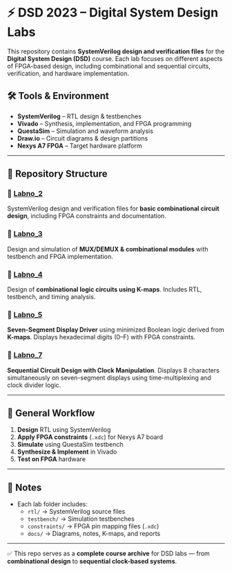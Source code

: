 # ⚡ DSD 2023 – Digital System Design Labs  

This repository contains **SystemVerilog design and verification files** for the **Digital System Design (DSD)** course. Each lab focuses on different aspects of FPGA-based design, including combinational and sequential circuits, verification, and hardware implementation.  

## 🛠 Tools & Environment  
- **SystemVerilog** – RTL design & testbenches  
- **Vivado** – Synthesis, implementation, and FPGA programming  
- **QuestaSim** – Simulation and waveform analysis  
- **Draw.io** – Circuit diagrams & design partitions  
- **Nexys A7 FPGA** – Target hardware platform  

---

## 📂 Repository Structure  

### 🔹 [Labno_2](./Labno_2)  
SystemVerilog design and verification files for **basic combinational circuit design**, including FPGA constraints and documentation.  

### 🔹 [Labno_3](./labno_3)  
Design and simulation of **MUX/DEMUX & combinational modules** with testbench and FPGA implementation.  

### 🔹 [Labno_4](./labno_4)  
Design of **combinational logic circuits using K-maps**. Includes RTL, testbench, and timing analysis.  

### 🔹 [Labno_5](./labno_5)  
**Seven-Segment Display Driver** using minimized Boolean logic derived from **K-maps**. Displays hexadecimal digits (0–F) with FPGA constraints.  

### 🔹 [Labno_7](./labno_7)  
**Sequential Circuit Design with Clock Manipulation**. Displays 8 characters simultaneously on seven-segment displays using time-multiplexing and clock divider logic.  

---

## 🚀 General Workflow  
1. **Design** RTL using SystemVerilog  
2. **Apply FPGA constraints** (`.xdc`) for Nexys A7 board  
3. **Simulate** using QuestaSim testbench  
4. **Synthesize & Implement** in Vivado  
5. **Test on FPGA** hardware  

---

## 📑 Notes  
- Each lab folder includes:  
  - `rtl/` → SystemVerilog source files  
  - `testbench/` → Simulation testbenches  
  - `constraints/` → FPGA pin mapping files (`.xdc`)  
  - `docs/` → Diagrams, notes, K-maps, and reports  

---

✅ This repo serves as a **complete course archive** for DSD labs — from **combinational design** to **sequential clock-based systems**.  

